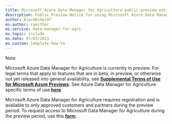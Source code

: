 ```yaml
---
title: Microsoft Azure Data Manager for Agriculture public preview notice
description: Public Preview Notice for using Microsoft Azure Data Manager for Agriculture service
author: BlackRider97
ms.author: ramithar
ms.service: data-manager-for-agri
ms.topic: include
ms.date: 07/03/2023
ms.custom: template-how-to
---
```


> [!NOTE]
> Microsoft Azure Data Manager for Agriculture is currently in preview. For legal terms that apply to features that are in beta, in preview, or otherwise not yet released into general availability, see [**Supplemental Terms of Use for Microsoft Azure Previews**](https://azure.microsoft.com/support/legal/preview-supplemental-terms/). See Azure Data Manager for Agriculture specific terms of use [**here**](../supplemental-terms-azure-data-manager-for-agriculture.md).
>
> Microsoft Azure Data Manager for Agriculture requires registration and is available to only approved customers and partners during the preview period. To request access to Microsoft Data Manager for Agriculture during the preview period, use this [**form**](https://aka.ms/agridatamanager).